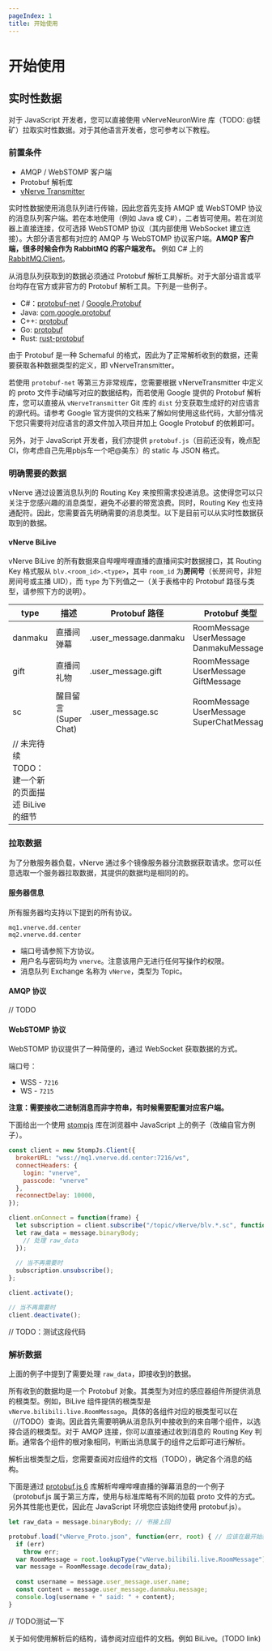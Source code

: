 ```yaml
---
pageIndex: 1
title: 开始使用
---
```


# 开始使用

## 实时性数据

对于 JavaScript 开发者，您可以直接使用 vNerveNeuronWire 库（TODO: @镁矿）拉取实时性数据。对于其他语言开发者，您可参考以下教程。

### 前置条件

- AMQP / WebSTOMP 客户端
- Protobuf 解析库
- [vNerve Transmitter](https://github.com/vNerve/vNerveTransmitter)

实时性数据使用消息队列进行传输，因此您首先支持 AMQP 或 WebSTOMP 协议的消息队列客户端。若在本地使用（例如 Java 或 C#），二者皆可使用。若在浏览器上直接连接，仅可选择 WebSTOMP 协议（其内部使用 WebSocket 建立连接）。大部分语言都有对应的 AMQP 与 WebSTOMP 协议客户端。**AMQP 客户端，很多时候会作为 RabbitMQ 的客户端发布。** 例如 C# 上的 [RabbitMQ.Client](https://www.nuget.org/packages/RabbitMQ.Client)。

从消息队列获取到的数据必须通过 Protobuf 解析工具解析。对于大部分语言或平台均存在官方或非官方的 Protobuf 解析工具。下列是一些例子。

- C#：[protobuf-net](https://github.com/protobuf-net/protobuf-net) / [Google.Protobuf](https://developers.google.com/protocol-buffers/docs/csharptutorial)
- Java: [com.google.protobuf](https://developers.google.com/protocol-buffers/docs/javatutorial)
- C++: [protobuf](https://developers.google.com/protocol-buffers/docs/cpptutorial)
- Go: [protobuf](https://developers.google.com/protocol-buffers/docs/gotutorial)
- Rust: [rust-protobuf](https://github.com/stepancheg/rust-protobuf)

由于 Protobuf 是一种 Schemaful 的格式，因此为了正常解析收到的数据，还需要获取各种数据类型的定义，即 vNerveTransmitter。

若使用 `protobuf-net` 等第三方非常规库，您需要根据 vNerveTransmitter 中定义的 proto 文件手动编写对应的数据结构，而若使用 Google 提供的 Protobuf 解析库，您可以直接从 `vNerveTransmitter` Git 库的 `dist` 分支获取生成好的对应语言的源代码。请参考 Google 官方提供的文档来了解如何使用这些代码，大部分情况下您只需要将对应语言的源文件加入项目并加上 Google Protobuf 的依赖即可。

另外，对于 JavaScript 开发者，我们亦提供 `protobuf.js`（目前还没有，晚点配CI，你考虑自己先用pbjs车一个吧@美东）的 static 与 JSON 格式。

### 明确需要的数据

vNerve 通过设置消息队列的 Routing Key 来按照需求投递消息。这使得您可以只关注于您感兴趣的消息类型，避免不必要的带宽浪费。同时，Routing Key 也支持通配符。因此，您需要首先明确需要的消息类型。以下是目前可以从实时性数据获取到的数据。

#### vNerve BiLive

vNerve BiLive 的所有数据来自哔哩哔哩直播的直播间实时数据接口，其 Routing Key 格式服从 `blv.<room_id>.<type>`，其中 `room_id` 为**房间号**（长房间号，非短房间号或主播 UID），而 `type` 为下列值之一（关于表格中的 Protobuf 路径与类型，请参照下方的说明）。

| type                                               | 描述                 | Protobuf 路径         | Protobuf 类型                            | Routing Key 示例   |
| -------------------------------------------------- | -------------------- | --------------------- | ---------------------------------------- | ------------------ |
| danmaku                                            | 直播间弹幕           | .user_message.danmaku | RoomMessage UserMessage DanmakuMessage   | blv.123456.danmaku |
| gift                                               | 直播间礼物           | .user_message.gift    | RoomMessage UserMessage GiftMessage      | blv.123456.gift    |
| sc                                                 | 醒目留言(Super Chat) | .user_message.sc      | RoomMessage UserMessage SuperChatMessage | blv.123456.sc      |
| // 未完待续 TODO：建一个新的页面描述 BiLive 的细节 |                      |                       |                                          |                    |

### 拉取数据

为了分散服务器负载，vNerve 通过多个镜像服务器分流数据获取请求。您可以任意选取一个服务器拉取数据，其提供的数据均是相同的的。

#### 服务器信息

所有服务器均支持以下提到的所有协议。

```
mq1.vnerve.dd.center
mq2.vnerve.dd.center
```

- 端口号请参照下方协议。
- 用户名与密码均为 `vnerve`。注意该用户无进行任何写操作的权限。
- 消息队列 Exchange 名称为 `vNerve`，类型为 Topic。

#### AMQP 协议

// TODO

#### WebSTOMP 协议

WebSTOMP 协议提供了一种简便的，通过 WebSocket 获取数据的方式。

端口号：  
- WSS - `7216`
- WS - `7215`

**注意：需要接收二进制消息而非字符串，有时候需要配置对应客户端。**

下面给出一个使用 [stompjs](https://stomp-js.github.io/guide/stompjs/using-stompjs-v5.html) 库在浏览器中 JavaScript 上的例子（改编自官方例子）。

```javascript
const client = new StompJs.Client({
  brokerURL: "wss://mq1.vnerve.dd.center:7216/ws",
  connectHeaders: {
    login: "vnerve",
    passcode: "vnerve"
  },
  reconnectDelay: 10000,
});

client.onConnect = function(frame) {
  let subscription = client.subscribe("/topic/vNerve/blv.*.sc", function(message) {
  let raw_data = message.binaryBody;
    // 处理 raw_data
  });
    
  // 当不再需要时
  subscription.unsubscribe();
};

client.activate();

// 当不再需要时
client.deactivate();


```

// TODO：测试这段代码

### 解析数据

上面的例子中提到了需要处理 `raw_data`，即接收到的数据。

所有收到的数据均是一个 Protobuf 对象。其类型为对应的感应器组件所提供消息的根类型。例如，BiLive 组件提供的根类型是 `vNerve.bilibili.live.RoomMessage`。具体的各组件对应的根类型可以在（//TODO）查询。因此首先需要明确从消息队列中接收到的来自哪个组件，以选择合适的根类型。对于 AMQP 连接，你可以直接通过收到消息的 Routing Key 判断。通常各个组件的根对象相同，判断出消息属于的组件之后即可进行解析。

解析出根类型之后，您需要查阅对应组件的文档（TODO），确定各个消息的结构。

下面是通过 [protobuf.js 6](https://github.com/protobufjs/protobuf.js) 库解析哔哩哔哩直播的弹幕消息的一个例子（protobuf.js 属于第三方库，使用与标准库略有不同的加载 proto 文件的方式。另外其性能也更优，因此在 JavaScript 环境您应该始终使用 protobuf.js）。

```javascript
let raw_data = message.binaryBody; // 书接上回

protobuf.load("vNerve_Proto.json", function(err, root) { // 应该在最开始就加载 proto 并保存 root 对象.
  if (err)
    throw err;
  var RoomMessage = root.lookupType("vNerve.bilibili.live.RoomMessage");
  var message = RoomMessage.decode(raw_data);
    
  const username = message.user_message.user.name;
  const content = message.user_message.danmaku.message;
  console.log(username + " said: " + content);
}
```

// TODO测试一下

关于如何使用解析后的结构，请参阅对应组件的文档。例如 BiLive。(TODO link)